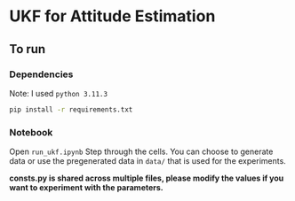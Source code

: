# UKF for Attitude Estimation

## To run

### Dependencies

Note: I used `python 3.11.3`

``` bash
pip install -r requirements.txt
```

### Notebook

Open `run_ukf.ipynb`
Step through the cells. You can choose to generate data or use the pregenerated data in `data/` that is used for the experiments.

**consts.py is shared across multiple files, please modify the values if you want to experiment with the parameters.**
